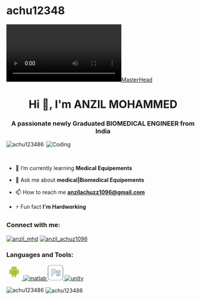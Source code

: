 # achu12348
[![MasterHead](https://cdn.dribbble.com/userupload/11688966/file/original-cc8c4251d04b1e2106dffb732e809e6c.mp4)](https://achu123486.io)
<h1 align="center">Hi 👋, I'm ANZIL MOHAMMED</h1>
<h3 align="center">A passionate newly Graduated BIOMEDICAL ENGINEER from India</h3>
<img align="right" alt="Coding" width="400" src="https://img.freepik.com/free-photo/portrait-3d-male-doctor_23-2151107515.jpg">

<p align="left"> <img src="https://komarev.com/ghpvc/?username=achu123486&label=Profile%20views&color=0e75b6&style=flat" alt="achu123486" /> </p>

<p align="left"> <a href="https://twitter.com/" target="blank"><img src="https://img.shields.io/twitter/follow/?logo=twitter&style=for-the-badge" alt="" /></a> </p>

- 🌱 I’m currently learning **Medical Equipements**

- 💬 Ask me about **medical|Biomedical Equipements**

- 📫 How to reach me **anzilachuzz1096@gmail.com**

- ⚡ Fun fact **I'm Hardworking**

<h3 align="left">Connect with me:</h3>
<p align="left">
<a href="https://linkedin.com/in/anzil_mhd" target="blank"><img align="center" src="https://raw.githubusercontent.com/rahuldkjain/github-profile-readme-generator/master/src/images/icons/Social/linked-in-alt.svg" alt="anzil_mhd" height="30" width="40" /></a>
<a href="https://instagram.com/anzil_achuz1096" target="blank"><img align="center" src="https://raw.githubusercontent.com/rahuldkjain/github-profile-readme-generator/master/src/images/icons/Social/instagram.svg" alt="anzil_achuz1096" height="30" width="40" /></a>
</p>

<h3 align="left">Languages and Tools:</h3>
<p align="left"> <a href="https://developer.android.com" target="_blank" rel="noreferrer"> <img src="https://raw.githubusercontent.com/devicons/devicon/master/icons/android/android-original-wordmark.svg" alt="android" width="40" height="40"/> </a> <a href="https://www.mathworks.com/" target="_blank" rel="noreferrer"> <img src="https://upload.wikimedia.org/wikipedia/commons/2/21/Matlab_Logo.png" alt="matlab" width="40" height="40"/> </a> <a href="https://www.photoshop.com/en" target="_blank" rel="noreferrer"> <img src="https://raw.githubusercontent.com/devicons/devicon/master/icons/photoshop/photoshop-line.svg" alt="photoshop" width="40" height="40"/> </a> <a href="https://unity.com/" target="_blank" rel="noreferrer"> <img src="https://www.vectorlogo.zone/logos/unity3d/unity3d-icon.svg" alt="unity" width="40" height="40"/> </a> </p>

<p><img align="left" src="https://github-readme-stats.vercel.app/api/top-langs?username=achu123486&show_icons=true&locale=en&layout=compact" alt="achu123486" /></p>

<p>&nbsp;<img align="center" src="https://github-readme-stats.vercel.app/api?username=achu123486&show_icons=true&locale=en" alt="achu123486" /></p>
